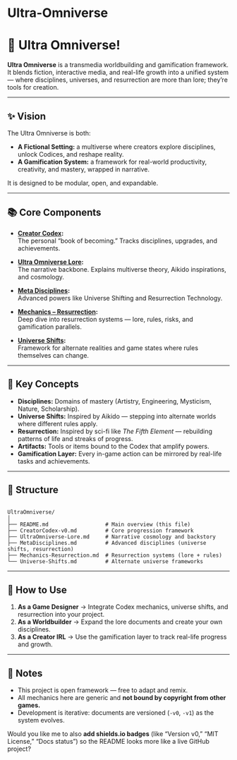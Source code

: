 # Ultra-Omniverse

# 🌌 Ultra Omniverse!

**Ultra Omniverse** is a transmedia worldbuilding and gamification framework.  
It blends fiction, interactive media, and real-life growth into a unified system — where disciplines, universes, and resurrection are more than lore; they’re tools for creation.

---

## ✨ Vision
The Ultra Omniverse is both:
- **A Fictional Setting:** a multiverse where creators explore disciplines, unlock Codices, and reshape reality.  
- **A Gamification System:** a framework for real-world productivity, creativity, and mastery, wrapped in narrative.  

It is designed to be modular, open, and expandable.

---

## 📚 Core Components
- **[Creator Codex](./CreatorCodex-v0.md):**  
  The personal “book of becoming.” Tracks disciplines, upgrades, and achievements.

- **[Ultra Omniverse Lore](./UltraOmniverse-Lore.md):**  
  The narrative backbone. Explains multiverse theory, Aikido inspirations, and cosmology.

- **[Meta Disciplines](./MetaDisciplines.md):**  
  Advanced powers like Universe Shifting and Resurrection Technology.

- **[Mechanics – Resurrection](./Mechanics-Resurrection.md):**  
  Deep dive into resurrection systems — lore, rules, risks, and gamification parallels.

- **[Universe Shifts](./Universe-Shifts.md):**  
  Framework for alternate realities and game states where rules themselves can change.

---

## 🔮 Key Concepts
- **Disciplines:** Domains of mastery (Artistry, Engineering, Mysticism, Nature, Scholarship).  
- **Universe Shifts:** Inspired by Aikido — stepping into alternate worlds where different rules apply.  
- **Resurrection:** Inspired by sci-fi like *The Fifth Element* — rebuilding patterns of life and streaks of progress.  
- **Artifacts:** Tools or items bound to the Codex that amplify powers.  
- **Gamification Layer:** Every in-game action can be mirrored by real-life tasks and achievements.  

---

## 🧩 Structure
```

UltraOmniverse/
│
├── README.md                  # Main overview (this file)
├── CreatorCodex-v0.md         # Core progression framework
├── UltraOmniverse-Lore.md     # Narrative cosmology and backstory
├── MetaDisciplines.md         # Advanced disciplines (universe shifts, resurrection)
├── Mechanics-Resurrection.md  # Resurrection systems (lore + rules)
└── Universe-Shifts.md         # Alternate universe frameworks

```

---

## 🚀 How to Use
1. **As a Game Designer** → Integrate Codex mechanics, universe shifts, and resurrection into your project.  
2. **As a Worldbuilder** → Expand the lore documents and create your own disciplines.  
3. **As a Creator IRL** → Use the gamification layer to track real-life progress and growth.  

---

## 📌 Notes
- This project is open framework — free to adapt and remix.  
- All mechanics here are generic and **not bound by copyright from other games.**  
- Development is iterative: documents are versioned (`-v0`, `-v1`) as the system evolves.  

Would you like me to also **add shields.io badges** (like “Version v0,” “MIT License,” “Docs status”) so the README looks more like a live GitHub project?
